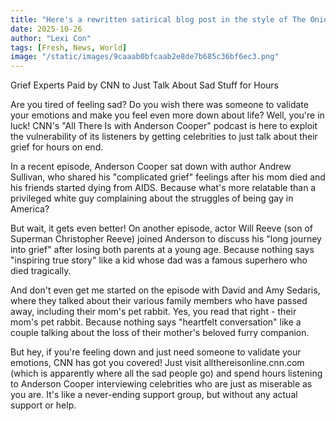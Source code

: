 ```yaml
---
title: "Here's a rewritten satirical blog post in the style of The Onion or Clickhole:"
date: 2025-10-26
author: "Lexi Con"
tags: [Fresh, News, World]
image: "/static/images/9caaab0bfcaab2e8de7b685c36bf6ec3.png"
---
```



Grief Experts Paid by CNN to Just Talk About Sad Stuff for Hours

Are you tired of feeling sad? Do you wish there was someone to validate your emotions and make you feel even more down about life? Well, you're in luck! CNN's "All There Is with Anderson Cooper" podcast is here to exploit the vulnerability of its listeners by getting celebrities to just talk about their grief for hours on end.

In a recent episode, Anderson Cooper sat down with author Andrew Sullivan, who shared his "complicated grief" feelings after his mom died and his friends started dying from AIDS. Because what's more relatable than a privileged white guy complaining about the struggles of being gay in America? 

But wait, it gets even better! On another episode, actor Will Reeve (son of Superman Christopher Reeve) joined Anderson to discuss his "long journey into grief" after losing both parents at a young age. Because nothing says "inspiring true story" like a kid whose dad was a famous superhero who died tragically.

And don't even get me started on the episode with David and Amy Sedaris, where they talked about their various family members who have passed away, including their mom's pet rabbit. Yes, you read that right - their mom's pet rabbit. Because nothing says "heartfelt conversation" like a couple talking about the loss of their mother's beloved furry companion.

But hey, if you're feeling down and just need someone to validate your emotions, CNN has got you covered! Just visit allthereisonline.cnn.com (which is apparently where all the sad people go) and spend hours listening to Anderson Cooper interviewing celebrities who are just as miserable as you are. It's like a never-ending support group, but without any actual support or help.